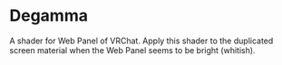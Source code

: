 # Degamma
A shader for Web Panel of VRChat. Apply this shader to the duplicated screen material when the Web Panel seems to be bright (whitish).

